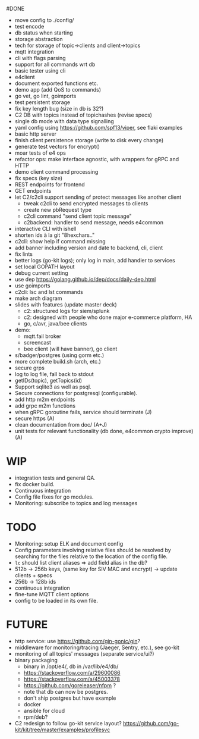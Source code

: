 #DONE

* move config to ./config/
* test encode
* db status when starting
* storage abstraction
* tech for storage of topic->clients and client->topics
* mqtt integration
* cli with flags parsing
* support for all commands wrt db
* basic tester using cli 
* e4client
* document exported functions etc.
* demo app (add QoS to commands)
* go vet, go lint, goimports
* test persistent storage
* fix key length bug (size in db is 32?)
* C2 DB with topics instead of topichashes (revise specs)
* single db mode with data type signalling
* yaml config using https://github.com/spf13/viper, see flaki examples
* basic http server
* finish client persistence storage (write to disk every change)
* generate test vectors for encrypt() 
* moar tests of e4 ops
* refactor ops: make interface agnostic, with wrappers for gRPC and HTTP
* demo client command processing
* fix specs (key size)
* REST endpoints for frontend
* GET endpoints
* let C2/c2cli support sending of protect messages like another client
    - tweak c2cli to send encrypted messages to clients
    - create new pbRequest type
    - c2cli command "send client topic message"
    - c2backend: handler to send message, needs e4common
* interactive CLI with ishell
* shorten ids à la git "8hexchars.."
* c2cli: show help if command missing
* add banner including version and date to backend, cli, client
* fix lints
* better logs (go-kit logs); only log in main, add handler to services
* set local GOPATH layout
* debug current setting
* use dep https://golang.github.io/dep/docs/daily-dep.html
* use goimports
* c2cli: lsc and lst commands 
* make arch diagram
* slides with features (update master deck)
    - c2: structured logs for siem/splunk
    - c2: designed with people who done major e-commerce platform, HA
    - go, c/avr, java/bee clients
* demo:
    - mqtt.fail broker
    - screencast
    - bee client (will have banner), go client
* s/badger/postgres (using gorm etc.)
* more complete build.sh (arch, etc.)
* secure grps
* log to log file, fall back to stdout
* getIDs(topic), getTopics(id)
* Support sqlite3 as well as psql.
* Secure connections for postgresql (configurable).
* add http m2m endpoints
* add grpc m2m functions
* when gRPC goroutine fails, service should terminate (J)
* secure https (A)
* clean documentation from doc/ (A+J)
* unit tests for relevant functionality (db done, e4common crypto improve) (A)

# WIP

* integration tests and general QA.
* fix docker build.
* Continuous integration
* Config file fixes for go modules.
* Monitoring: subscribe to topics and log messages

# TODO

* Monitoring: setup ELK and document config
* Config parameters involving relative files should be resolved by searching 
  for the files relative to the location of the config file.
* `lc` should list client aliases => add field alias in the db?
* 512b -> 256b keys, (same key for SIV MAC and encrypt) -> update clients + specs
* 256b -> 128b ids
* continuous integration
* fine-tune MQTT client options
* config to be loaded in its own file.

# FUTURE

* http service: use <https://github.com/gin-gonic/gin>?
* middleware for monitoring/tracing (Jaeger, Sentry, etc.), see go-kit
* monitoring of all topics' messages (separate service/ui?)
* binary packaging
  - binary in /opt/e4/, db in /var/lib/e4/db/
  - https://stackoverflow.com/a/29600086
  - https://stackoverflow.com/a/45003378
  - https://github.com/goreleaser/nfpm ?
  - note that db can now be postgres.
  - don't ship postgres but have example 
  - docker
  - ansible for cloud
  - rpm/deb?
* C2 redesign to follow go-kit service layout?
  <https://github.com/go-kit/kit/tree/master/examples/profilesvc>
